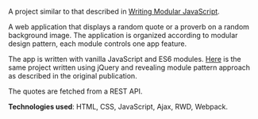 A project similar to that described in [Writing Modular JavaScript](https://medium.com/@jrschwane/writing-modular-javascript-pt-1-b42a3bd23685).

A web application that displays a random quote or a proverb on a random background image. The application is organized according to modular design pattern, each module controls one app feature.

The app is written with vanilla JavaScript and ES6 modules. [Here](https://github.com/eremina-official/quote-proverb-app) is the same project written using jQuery and revealing module pattern approach as described in the original publication.

The quotes are fetched from a REST API.

**Technologies used**: HTML, CSS, JavaScript, Ajax, RWD, Webpack.